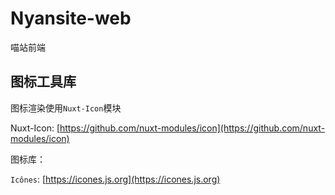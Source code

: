 # Nyansite-web

喵站前端

## 图标工具库

图标渲染使用`Nuxt-Icon`模块

Nuxt-Icon: [https://github.com/nuxt-modules/icon](https://github.com/nuxt-modules/icon)

图标库：

`Icônes`: [https://icones.js.org](https://icones.js.org)


